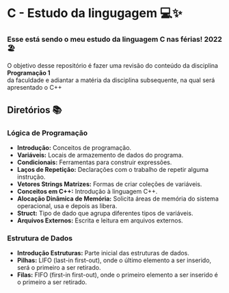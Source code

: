 # C - Estudo da lingugagem 💻✨

### Esse está sendo o meu estudo da linguagem C nas férias! 2022 🏖 <br>

O objetivo desse repositório é fazer uma revisão do conteúdo da disciplina **Programação 1** <br>
da faculdade e adiantar a matéria da disciplina subsequente, na qual será apresentado o C++

## Diretórios 📚
 
### Lógica de Programação 
 
- **Introdução:** Conceitos de programação.
- **Variáveis:** Locais de armazemento de dados do programa.
- **Condicionais:** Ferramentas para construir expressões.
- **Laços de Repetição:** Declarações com o trabalho de repetir alguma instrução.
- **Vetores Strings Matrizes:** Formas de criar coleções de variáveis.
- **Conceitos em C++:** Introdução à linguagem C++.
- **Alocação Dinâmica de Memória:** Solicita áreas de memória do sistema operacional, usa e depois as libera.
- **Struct:** Tipo de dado que agrupa diferentes tipos de variáveis.
- **Arquivos Externos:** Escrita e leitura em arquivos externos.

### Estrutura de Dados

- **Introdução Estruturas:** Parte inicial das estruturas de dados.
- **Pilhas:**  LIFO (last-in first-out), onde o último elemento a ser inserido, será o primeiro a ser retirado.
- **Filas:** FIFO (first-in first-out), onde o primeiro elemento a ser inserido é o primeiro a ser retirado.
